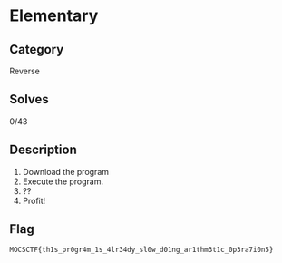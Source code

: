 Elementary
===

## Category

Reverse

## Solves

0/43

## Description

1. Download the program
2. Execute the program.
3. ??
4. Profit!

## Flag

`MOCSCTF{th1s_pr0gr4m_1s_4lr34dy_sl0w_d01ng_ar1thm3t1c_0p3ra7i0n5}`
